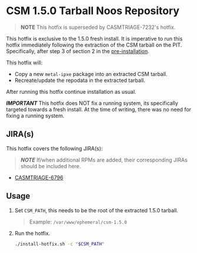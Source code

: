 # CSM 1.5.0 Tarball Noos Repository

> **NOTE** This hotfix is superseded by CASMTRIAGE-7232's hotfix.
  
This hotfix is exclusive to the 1.5.0 fresh install. It is imperative to run this hotfix immediately following the extraction
of the CSM tarball on the PIT. Specifically, after step 3 of section 2 in the [pre-installation](https://github.com/Cray-HPE/docs-csm/blob/release/1.5/install/pre-installation.md#2-download-and-extract-the-csm-tarball).

This hotfix will:
* Copy a new `metal-ipxe` package into an extracted CSM tarball.
* Recreate/update the repodata in the extracted tarball.

After running this hotfix continue installation as usual.

***IMPORTANT*** This hotfix does NOT fix a running system, its specifically targeted towards a fresh install. At the time of writing, there was no need for fixing a running system.

## JIRA(s)

This hotfix covers the following JIRA(s):

> ***NOTE*** If/when additional RPMs are added, their corresponding JIRAs should be included here.

* [CASMTRIAGE-6796](https://jira-pro.it.hpe.com:8443/browse/CASMTRIAGE-6796)

## Usage

1. Set `CSM_PATH`, this needs to be the root of the extracted 1.5.0 tarball.

   > Example: `/var/www/ephemeral/csm-1.5.0`

1. Run the hotfix.

    ```bash
    ./install-hotfix.sh -c "$CSM_PATH"
    ```
